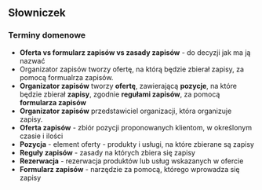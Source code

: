 ## Słowniczek

### Terminy domenowe

* **Oferta vs formularz zapisów vs zasady zapisów** - do decyzji jak ma ją nazwać
* Organizator zapisów tworzy ofertę, na którą będzie zbierał zapisy, za pomocą formualrza zapisów.
* **Organizator zapisów** tworzy **ofertę**, zawierającą **pozycje**, na które będzie zbierał **zapisy**, zgodnie **regułami zapisów**, za pomocą **formularza zapisów**
* **Organizator zapisów** przedstawiciel organizacji, która organizuje zapisy.
* **Oferta zapisów** - zbiór pozycji proponowanych klientom, w określonym czasie i ilości
* **Pozycja** - element oferty - produkty i usługi, na które zbierane są zapisy
* **Reguły zapisów** - zasady na których zbiera się zapisy
* **Rezerwacja** - rezerwacja produktów lub usług wskazanych w ofercie
* **Formularz zapisów** - narzędzie za pomocą, którego wprowadza się zapisy

